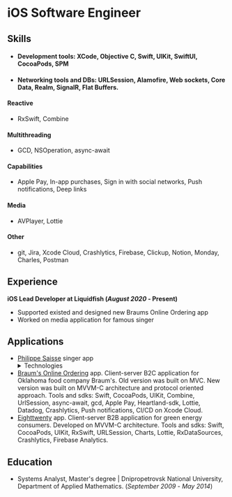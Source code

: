 # iOS Software Engineer

## Skills

- #### Development tools: XCode, Objective C, Swift, UIKit, SwiftUI, CocoaPods, SPM
- #### Networking tools and DBs: URLSession, Alamofire, Web sockets, Core Data, Realm, SignalR, Flat Buffers.

#### Reactive
- RxSwift, Combine

#### Multithreading
- GCD, NSOperation, async-await

#### Capabilities
- Apple Pay, In-app purchases, Sign in with social networks, Push notifications, Deep links

#### Media
- AVPlayer, Lottie

#### Other
- git, Jira, Xcode Cloud, Crashlytics, Firebase, Clickup, Notion, Monday, Charles, Postman

## Experience

**iOS Lead Developer at Liquidfish (_August 2020_ - Present)**
- Supported existed and designed new Braums Online Ordering app
- Worked on media application for famous singer

## Applications
- [Philippe Saisse](https://apps.apple.com/us/app/philippe-saisse/id6444134222) singer app
  <details>
    <summary>Technologies</summary>
    Social media applications developed with SwiftUI, Flat Buffers, AVPlayer, SPM
  </details>
- [Braum's Online Ordering](https://apps.apple.com/us/app/braums-fresh-market/id1487529137?platform=iphone) app. Client-server B2C application for Oklahoma food company Braum's. Old version was built on MVC. New version was built on MVVM-C architecture and protocol oriented approach. Tools and sdks: Swift, CocoaPods, UIKit, Combine, UrlSession, async-await, gcd, Apple Pay, Heartland-sdk, Lottie, Datadog, Crashlytics, Push notifications, CI/CD on Xcode Cloud.
- [Eighttwenty](https://apps.apple.com/us/app/eighttwenty/id1604773519) app. Client-server B2B application for green energy consumers. Developed on MVVM-C architecture. Tools and sdks: Swift, CocoaPods, UIKit, RxSwift, URLSession, Charts, Lottie, RxDataSources, Crashlytics, Firebase Analytics. 

## Education
- Systems Analyst, Master's degree | Dnipropetrovsk National University, Department of Applied Mathematics. (_September 2009_ - _May 2014_)
